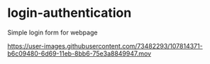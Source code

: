 # login-authentication
Simple login form for webpage

https://user-images.githubusercontent.com/73482293/107814371-b6c09480-6d69-11eb-8bb6-75e3a8849947.mov
